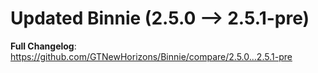 # Updated Binnie (2.5.0 -->  2.5.1-pre)
**Full Changelog**: https://github.com/GTNewHorizons/Binnie/compare/2.5.0...2.5.1-pre

